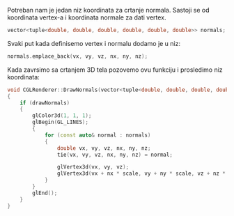 
Potreban nam je jedan niz koordinata za crtanje normala. Sastoji se od koordinata vertex-a i koordinata normale za dati vertex.
```c++
vector<tuple<double, double, double, double, double, double>> normals;
```

Svaki put kada definisemo vertex i normalu dodamo je u niz:
```c++
normals.emplace_back(vx, vy, vz, nx, ny, nz);
```

Kada zavrsimo sa crtanjem 3D tela pozovemo ovu funkciju i prosledimo niz koordinata:
```c++
void CGLRenderer::DrawNormals(vector<tuple<double, double, double, double, double, double>> normals, double scale)
{
	if (drawNormals)
	{
		glColor3d(1, 1, 1);
		glBegin(GL_LINES);
		{
			for (const auto& normal : normals)
			{
				double vx, vy, vz, nx, ny, nz;
				tie(vx, vy, vz, nx, ny, nz) = normal;

				glVertex3d(vx, vy, vz);
				glVertex3d(vx + nx * scale, vy + ny * scale, vz + nz * scale);
			}
		}
		glEnd();
	}
}
```